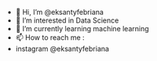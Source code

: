 - 👋 Hi, I’m @eksantyfebriana
- 👀 I’m interested in Data Science
- 🌱 I’m currently learning machine learning
- 📫 How to reach me :
- instagram @eksantyfebriana

<!---
eksantyfebriana/eksantyfebriana is a ✨ special ✨ repository because its `README.md` (this file) appears on your GitHub profile.
You can click the Preview link to take a look at your changes.
--->
